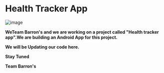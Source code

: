 # Health Tracker App
![image](https://drive.google.com/u/0/uc?id=14AnhBQGRyIEa0gTNFkAA9l6qaF-FzmEf&export=download)

**WeTeam Barron's and we are working on a project called  "Health tracker app".We are building an Android App for this project.**

**We will be Updating our code here.**

**Stay Tuned**

**Team Barron's**
